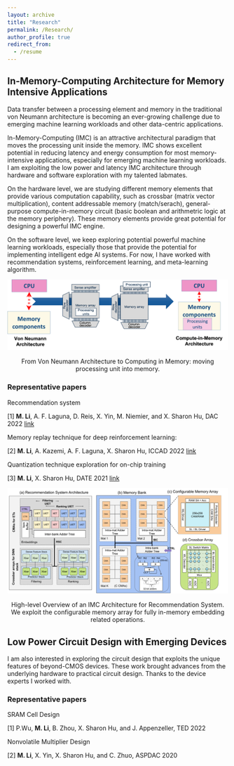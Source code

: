 ```yaml
---
layout: archive
title: "Research"
permalink: /Research/
author_profile: true
redirect_from:
  - /resume
---
```


## **In-Memory-Computing Architecture for Memory Intensive Applications**

Data transfer between a processing element and memory in the traditional von Neumann architecture is becoming an ever-growing challenge due to emerging machine learning workloads and other data-centric applications. 

In-Memory-Computing (IMC) is an attractive architectural paradigm that moves the processing unit inside the memory. IMC shows excellent potential in reducing latency and energy consumption for most memory-intensive applications, especially for emerging machine learning workloads. I am exploiting the low power and latency IMC architecture through hardware and software exploration with my talented labmates.

On the hardware level, we are studying different memory elements that provide various computation capability, such as crossbar (matrix vector multiplication), content addressable memory (match/serach), general-purpose compute-in-memory circuit (basic boolean and arithmetric logic at the memory periphery). These memory elements provide great potential for designing a powerful IMC engine.

On the software level, we keep exploring potential powerful machine learning workloads, especially those that provide the potential for implementing intelligent edge AI systems. For now, I have worked with recommendation systems, reinforcement learning, and meta-learning algorithm.


<p align="center">
 <img src='../images/cim.png' width='600'>
</p>
<p align = "center">
From Von Neumann Architecture to Computing in Memory: moving processing unit into memory.
</p>


### **Representative papers**
Recommendation system

[1] **M. Li**, A. F. Laguna, D. Reis, X. Yin, M. Niemier, and X. Sharon Hu, DAC 2022 [link](https://arxiv.org/abs/2202.09433)

Memory replay technique for deep reinforcement learning:

[2] **M. Li**, A. Kazemi, A. F. Laguna, X. Sharon Hu, ICCAD 2022 [link](https://arxiv.org/abs/2207.07791)

Quantization technique exploration for on-chip training

[3] **M. Li**, X. Sharon Hu, DATE 2021 [link]((https://ieeexplore.ieee.org/document/9474037/metrics#metrics))

<p align="center">
 <img src='../images/recsys.png' width='600'>
</p>
<p align = "center">
High-level Overview of an IMC Architecture for Recommendation System. We exploit the configurable memory array for fully in-memory embedding related operations. </p>





## **Low Power Circuit Design with Emerging Devices**
I am also interested in exploring the circuit design that exploits the unique features of beyond-CMOS devices. These work brought advances from the underlying hardware to practical circuit design. Thanks to the device experts I worked with.
### **Representative papers**
SRAM Cell Design

[1] P.Wu, **M. Li**, B. Zhou, X. Sharon Hu, and J. Appenzeller, TED 2022

Nonvolatile Multiplier Design

[2] **M. Li**, X. Yin, X. Sharon Hu, and C. Zhuo, ASPDAC 2020 

